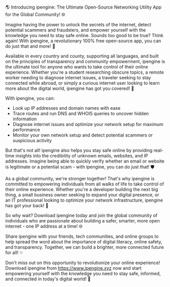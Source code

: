🌎 Introducing ipengine: The Ultimate Open-Source Networking Utility App for the Global Community! 🌐

Imagine having the power to unlock the secrets of the internet, detect potential scammers and fraudsters, and empower yourself with the knowledge you need to stay safe online. Sounds too good to be true? Think again! With ipengine, a revolutionary 100% free open-source app, you can do just that and more! 🚀

Available in every country and county, supporting all languages, and built on the principles of transparency and community empowerment, ipengine is the ultimate tool for anyone who wants to take control of their online experience. Whether you're a student researching obscure topics, a remote worker needing to diagnose internet issues, a traveler seeking to stay connected while abroad, or simply a curious internet user looking to learn more about the digital world, ipengine has got you covered! 📡

With ipengine, you can:

* Look up IP addresses and domain names with ease
* Trace routes and run DNS and WHOIS queries to uncover hidden information
* Diagnose internet issues and optimize your network setup for maximum performance
* Monitor your own network setup and detect potential scammers or suspicious activity

But that's not all! ipengine also helps you stay safe online by providing real-time insights into the credibility of unknown emails, websites, and IP addresses. Imagine being able to quickly verify whether an email or website is legitimate or a potential scam - with ipengine, you can do just that! 🛡️

As a global community, we're stronger together! That's why ipengine is committed to empowering individuals from all walks of life to take control of their online experience. Whether you're a developer building the next big thing, a small business owner seeking to expand your digital presence, or an IT professional looking to optimize your network infrastructure, ipengine has got your back! 👥

So why wait? Download ipengine today and join the global community of individuals who are passionate about building a safer, smarter, more open internet - one IP address at a time! 🌐

Share ipengine with your friends, tech communities, and online groups to help spread the word about the importance of digital literacy, online safety, and transparency. Together, we can build a brighter, more connected future for all! ✨

Don't miss out on this opportunity to revolutionize your online experience! Download ipengine from https://www.ipengine.xyz now and start empowering yourself with the knowledge you need to stay safe, informed, and connected in today's digital world! 🚀